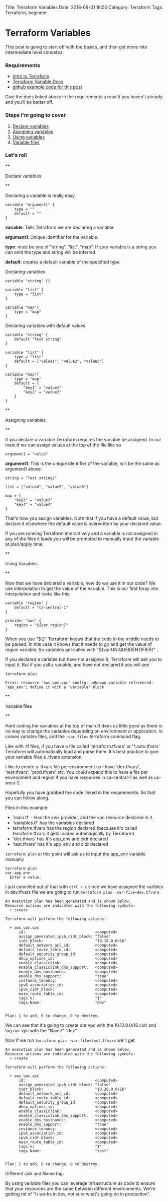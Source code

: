 Title: Terraform Variables 
Date: 2018-06-01 18:55
Category: Terraform
Tags: Terraform, beginner

# Terraform Variables

This post is going to start off with the basics, and then get move into intermediate level concetps. 


### Requirements

* [Intro to Terraform](introduction-to-terraform.html)
* [Terraform Variable Docs](https://www.terraform.io/docs/configuration/variables.html)
* [github example code for this post](https://github.com/BGnoinski/gnoinski.ca/tree/master/ben/terraform/variables/)

Give the docs linked above in the requirements a read if you haven't already and you'll be better off.

### Steps I'm going to cover

1. <a href="#declare">Declare variables</a>
1. <a href="#assigning">Assigning variables</a>
1. <a href="#using">Using variables</a>
1. <a href="#varfiles">Variable files</a>

### Let's roll

** <p id="declare">Declare variables</p> **

Declaring a variable is really easy.

```
variable "argument1" {
    type = ""
    default = ""
}
```

**variable**: Tells Terraform we are declaring a variable

**argument1**: Unique identifier for the variable.

**type**: must be one of "string", "list", "map". If your variable is a string you can omit the type and string will be inferred. 

**default**: creates a default variable of the specified type.

Declaring variables

```
variable "string" {}

variable "list" {
    type = "list"
}

variable "map"{
    type = "map"
}
```

Declaring variables with default values

```
variable "string" {
    default "Test string"
}

variable "list" {
    type = "list"
    default = ["value1", "value2", "value3"]
}

variable "map"{
    type = "map"
    default = {
        "key1" = "value1"
        "key2" = "value2"
    }
}
```

** <p id="assigning">Assigning variables</p> **

If you declare a variable Terraform requires the variable be assigned. In our main.tf we can assign values at the top of the file like so

```
argument1 = "value"
```

**argument1**: This is the unique identifier of the variable, will be the same as argument1 above.

```
string = "Test string2"

list = ["value4", "value5", "value6"]

map = {
    "key3" = "value3"
    "key4" = "value4"
} 
```

That's how you assign variables. Note that if you have a default value, but declare it elsewhere the default value is overwritten by your declared value.

If you are running Terraform interactively and a variable is not assigned in any of the files it loads you will be prompted to manually input the variable at plan/apply time. 

** <p id="using">Using Variables</p> **

Now that we have declared a variable, how do we use it in our code? We use interpolation to get the value of the variable. This is our first foray into interpolation and looks like this:

```
variable "region" { 
    default = "ca-central-1"
}

provider "aws" {
    region = "${var.region}"
}
```

When you use "${}" Terraform knows that the code in the middle needs to be parsed. In this case it knows that it needs to go and get the value of region variable. So variables get called with "${var.UNIQUEIDENTIFIER}" .

If you declared a variable but have not assigned it, Terraform will ask you to input it. But if you call a variable, and have not declared it you will see

```
terraform plan

Error: resource 'aws_vpc.vpc' config: unknown variable referenced: 'app_env'; define it with a 'variable' block
```

** <p id="varfiles">Variable files</p> **

Hard coding the variables at the top of main.tf does us little good as there is no way to change the variables depending on environment or application. In comes variable files, and the `-var-file=` terraform command flag.

Like with .tf files, if you have a file called 'terraform.tfvars' or '*.auto.tfvars' Terraform will automatically load and parse them. It's best practice to give your variable files a .tfvars extension.

I like to create a .tfvars file per environment so I have 'dev.tfvars', 'test.tfvars', 'prod.tfvars' etc. You could expand this to have a file per environment and region if you have resources in ca-central-1 as well as us-west-2.

Hopefully you have grabbed the code linked in the requirements. So that you can follow along. 

Files in this example:

* 'main.tf' - Has the aws provider, and the vpc resource declared in it. 
* 'variables.tf' has the variables declared
* terraform.tfvars has the region declared (because it's called terraform.tfvars it gets loaded automagically by Terraform)
* 'dev.tfvars' has it's app_env and cidr declared
* 'test.tfvars' has it's app_env and cidr declared

`terraform plan` at this point will ask us to input the app_env variable manually

```
terraform plan
var.app_env
  Enter a value: 
```

I just canceled out of that with `ctrl + c` since we have assigned the varibles in dev.tfvars file we are going to run `terraform plan -var-file=dev.tfvars`

```
An execution plan has been generated and is shown below.
Resource actions are indicated with the following symbols:
  + create

Terraform will perform the following actions:

  + aws_vpc.vpc
      id:                               <computed>
      assign_generated_ipv6_cidr_block: "false"
      cidr_block:                       "10.10.0.0/16"
      default_network_acl_id:           <computed>
      default_route_table_id:           <computed>
      default_security_group_id:        <computed>
      dhcp_options_id:                  <computed>
      enable_classiclink:               <computed>
      enable_classiclink_dns_support:   <computed>
      enable_dns_hostnames:             <computed>
      enable_dns_support:               "true"
      instance_tenancy:                 <computed>
      ipv6_association_id:              <computed>
      ipv6_cidr_block:                  <computed>
      main_route_table_id:              <computed>
      tags.%:                           "1"
      tags.Name:                        "dev"


Plan: 1 to add, 0 to change, 0 to destroy.

```

We can see that it's going to create our vpc with the 10.10.0.0/16 cidr and tag our vpc with the "Name" "dev"

Now if we run `terraform plan -var-file=test.tfvars` we'll get

```
An execution plan has been generated and is shown below.
Resource actions are indicated with the following symbols:
  + create

Terraform will perform the following actions:

  + aws_vpc.vpc
      id:                               <computed>
      assign_generated_ipv6_cidr_block: "false"
      cidr_block:                       "10.20.0.0/16"
      default_network_acl_id:           <computed>
      default_route_table_id:           <computed>
      default_security_group_id:        <computed>
      dhcp_options_id:                  <computed>
      enable_classiclink:               <computed>
      enable_classiclink_dns_support:   <computed>
      enable_dns_hostnames:             <computed>
      enable_dns_support:               "true"
      instance_tenancy:                 <computed>
      ipv6_association_id:              <computed>
      ipv6_cidr_block:                  <computed>
      main_route_table_id:              <computed>
      tags.%:                           "1"
      tags.Name:                        "test"


Plan: 1 to add, 0 to change, 0 to destroy.
```

Different cidr and Name tag.

By using variable files you can leverage infrastructure as code to ensure that your resources are the same between different environments. We're getting rid of "It works in dev, not sure what's going on in production".
